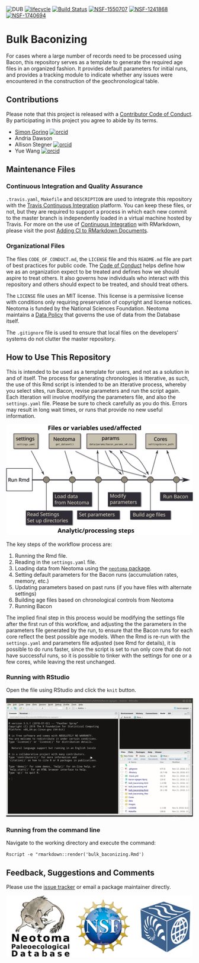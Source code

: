 ![DUB](https://img.shields.io/dub/l/vibe-d.svg)
 [![lifecycle](https://img.shields.io/badge/lifecycle-experimental-orange.svg)](https://www.tidyverse.org/lifecycle/#experimental)  [![Build Status](https://travis-ci.org/NeotomaDB/bulk-baconizing.svg?branch=master)](https://travis-ci.org/NeotomaDB/bulk-baconizing) [![NSF-1550707](https://img.shields.io/badge/NSF-1550707-blue.svg)](https://nsf.gov/awardsearch/showAward?AWD_ID=1550707) [![NSF-1241868](https://img.shields.io/badge/NSF-1241868-blue.svg)](https://nsf.gov/awardsearch/showAward?AWD_ID=1241868) [![NSF-1740694](https://img.shields.io/badge/NSF-1740694-blue.svg)](https://nsf.gov/awardsearch/showAward?AWD_ID=1740694)


# Bulk Baconizing

For cases where a large number of records need to be processed using Bacon, this repository serves as a template to generate the required age files in an organized fashion.  It provides default parameters for initial runs, and provides a tracking module to indicate whether any issues were encountered in the construction of the geochronological table.

## Contributions

Please note that this project is released with a [Contributor Code of Conduct](CODE_OF_CONDUCT.md). By participating in this project you agree to abide by its terms.

*   [Simon Goring](http://goring.org) [![orcid](https://img.shields.io/badge/orcid-0000--0002--2700--4605-brightgreen.svg)](https://orcid.org/0000-0002-2700-4605)
*   Andria Dawson
*   Allison Stegner [![orcid](https://img.shields.io/badge/orcid-0000--0002--1412--8203-brightgreen.svg)](https://orcid.org/0000-0002-1412-8203)
*   Yue Wang [![orcid](https://img.shields.io/badge/orcid-0000--0002--9826--3276-brightgreen.svg)](https://orcid.org/0000-0002-9826-3276)

## Maintenance Files

### Continuous Integration and Quality Assurance

`.travis.yaml`, `Makefile` and `DESCRIPTION` are used to integrate this repository with the [Travis Continuous Integration](https://travis-ci.org/) platform.  You can keep these files, or not, but they are required to support a process in which each new commit to the master branch is independently loaded in a virtual machine hosted by Travis.  For more on the use of [Continuous Integration](https://en.wikipedia.org/wiki/Continuous_integration) with RMarkdown, please visit the post [Adding CI to RMarkdown Documents](http://www.goring.org/resources/Adding_CI_To_RMarkdown.html).

### Organizational Files

The files `CODE_OF_CONDUCT.md`, the `LICENSE` file and this `README.md` file are part of best practices for public code.  The [Code of Conduct](https://help.github.com/articles/adding-a-code-of-conduct-to-your-project/) helps define how we as an organization expect to be treated and defines how we should aspire to treat others.  It also governs how individuals who interact with this repository and others should expect to be treated, and should treat others.

The `LICENSE` file uses an MIT license.  This license is a permissive license with conditions only requiring preservation of copyright and license notices.  Neotoma is funded by the National Sciences Foundation.  Neotoma maintains a [Data Policy](https://www.neotomadb.org/data/category/use) that governs the use of data from the Database itself.

The `.gitignore` file is used to ensure that local files on the developers' systems do not clutter the master repository.

## How to Use This Repository

This is intended to be used as a template for users, and not as a solution in and of itself.  The process for generating chronologies is itterative, as such, the use of this Rmd script is intended to be an itterative process, whereby you select sites, run Bacon, revise parameters and run the script again.  Each itteration will involve modifying the parameters file, and also the `settings.yaml` file.  Please be sure to check carefully as you do this.  Errors may result in long wait times, or runs that provide no new useful information.

![General workflow](images/workflow.svg)

The key steps of the workflow process are:

1.  Running the Rmd file.
2.  Reading in the `settings.yaml` file.
3.  Loading data from Neotoma using the [`neotoma` package](http://github.com/ropensci/neotoma).
4.  Setting default parameters for the Bacon runs (accumulation rates, memory, etc.)
5.  Updating parameters based on past runs (if you have files with alternate settings)
6.  Building age files based on chronological controls from Neotoma
7.  Running Bacon

The implied final step in this process would be modifying the settings file after the first run of this workflow, and adjusting the the parameters in the parameters file generated by the run, to ensure that the Bacon runs for each core reflect the best possible age models.  When the Rmd is re-run with the `settings.yaml` and parameters file adjusted (see Rmd for details), it is possible to do runs faster, since the script is set to run only core that do not have successful runs, so it is possible to tinker with the settings for one or a few cores, while leaving the rest unchanged.

### Running with RStudio

Open the file using RStudio and click the `knit` button.

![](images/bacon_knit.gif)

### Running from the command line

Navigate to the working directory and execute the command:

```
Rscript -e "rmarkdown::render('bulk_baconizing.Rmd')
```

## Feedback, Suggestions and Comments

Please use the [issue tracker](https://github.com/neotomadb/bulk-baconizing/issues) or email a package maintainer directly.

![footer images Neotoma NSF and EarthCube](images/footer.svg)
